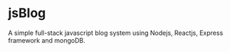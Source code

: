 # jsBlog
A simple full-stack javascript blog system using Nodejs, Reactjs, Express framework and mongoDB.
